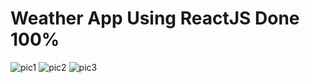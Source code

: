 # Weather App Using ReactJS Done 100%

![pic1](https://github.com/yasirnasir501/Weather-App-ReactJS/assets/60547322/9d1bca52-d9de-47b0-8e55-948b1844a9a1)
![pic2](https://github.com/yasirnasir501/Weather-App-ReactJS/assets/60547322/b471a50d-ca4b-4f12-a8d3-97cf2bba4880)
![pic3](https://github.com/yasirnasir501/Weather-App-ReactJS/assets/60547322/b57a3775-3154-42c7-b8f6-531cc4ac9855)
